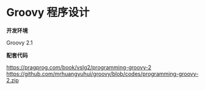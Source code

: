 # Groovy 程序设计

**开发环境**

Groovy 2.1

**配套代码**

https://pragprog.com/book/vslg2/programming-groovy-2 \
https://github.com/mrhuangyuhui/groovy/blob/codes/programming-groovy-2.zip